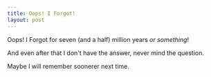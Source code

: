 ```yaml
---
title: Oops! I Forgot!
layout: post
---
```


Oops! I Forgot for seven (and a half) <span class="strike">million</span> years <i>or something</i>!

And even after that I don't have the answer, never mind the question.

Maybe I will remember soonerer next time.


